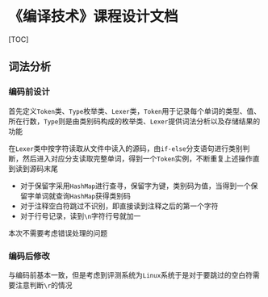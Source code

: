 # 《编译技术》课程设计文档

[TOC]

## 词法分析

### 编码前设计

首先定义``Token``类、``Type``枚举类、``Lexer``类，``Token``用于记录每个单词的类型、值、所在行数，``Type``则是由类别码构成的枚举类、``Lexer``提供词法分析以及存储结果的功能

在``Lexer``类中按字符读取从文件中读入的源码，由``if-else``分支语句进行类别判断，然后进入对应分支读取完整单词，得到一个``Token``实例，不断重复上述操作直到读到源码末尾

* 对于保留字采用``HashMap``进行查寻，保留字为键，类别码为值，当得到一个保留字单词就查询``HashMap``获得类别码
* 对于注释空白符跳过不识别，即直接读到注释之后的第一个字符
* 对于行号记录，读到``\n``字符行号就加一

本次不需要考虑错误处理的问题

### 编码后修改

与编码前基本一致，但是考虑到评测系统为``Linux``系统于是对于要跳过的空白符需要注意判断``\r``的情况

